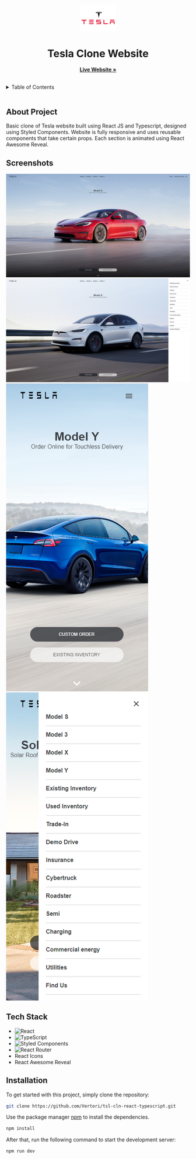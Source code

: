 <br/>
<div align="center">
  <a href="">
    <img src="public/assets/logo2.png" width="100" alt="Logo">
  </a>

  <h1 align="center">Tesla Clone Website</h1>

  <p align="center">
    <a href="https://tesla-clone-react-ts-rf.netlify.app/"><strong>Live Website »</strong></a>
    <br/>
    <br/>
  </p>
</div>

<details>
  <summary>Table of Contents</summary>
  <ol>
    <li>
      <a href="#about-project">About Project</a>
    </li>
    <li>
      <a href="#screenshots">Screenshots</a>
    </li>
    <li><a href="#tech-stack">Tech Stack</a></li>
    <li>
      <a href="#installation">Installation</a>
    </li>
  </ol>
</details>
 <br />

## About Project

Basic clone of Tesla website built using React JS and Typescript, designed using Styled Components. Website is fully responsive and uses reusable components that take certain props. Each section is animated using React Awesome Reveal.

## Screenshots

<img src="public/assets/screenshots/teslaScreen1.png"/>
<img src="public/assets/screenshots/teslaScreen2.png"/>
<img src="public/assets/screenshots/teslaMobile1.png"/> &nbsp;  <img src="public/assets/screenshots/teslaMobile2.png"/>

## Tech Stack

- ![React](https://img.shields.io/badge/react-%2320232a.svg?style=for-the-badge&logo=react&logoColor=%2361DAFB)
- ![TypeScript](https://img.shields.io/badge/typescript-%23007ACC.svg?style=for-the-badge&logo=typescript&logoColor=white)
- ![Styled Components](https://img.shields.io/badge/styled--components-DB7093?style=for-the-badge&logo=styled-components&logoColor=white)
- ![React Router](https://img.shields.io/badge/React_Router-CA4245?style=for-the-badge&logo=react-router&logoColor=white)
- React Icons
- React Awesome Reveal

## Installation

To get started with this project, simply clone the repository:

```bash
git clone https://github.com/Vertori/tsl-cln-react-typescript.git
```

Use the package manager [npm](https://www.npmjs.com/) to install the dependencies.

```bash
npm install
```

After that, run the following command to start the development server:

```bash
npm run dev
```
